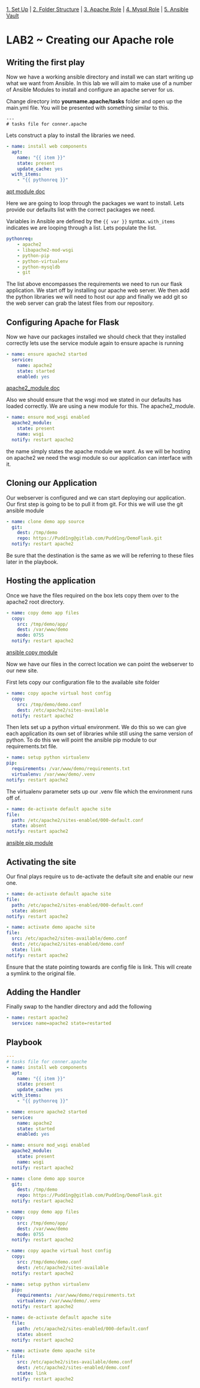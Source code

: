 [1. Set Up](SetUp.md) | [2. Folder Structure](lab-001.md) | [3. Apache Role](lab-002.md) | [4. Mysql Role](lab-002.md) | [5. Ansible Vault](lab-004.md)

# LAB2 ~ Creating our Apache role

## Writing the first play
Now we have a working ansible directory and install we can start writing up what we want from Ansible. In this lab we will aim to make use of a number of Ansible Modules to install and configure an apache server for us.

Change directory into **yourname.apache/tasks** folder and open up the main.yml file. You will be presented with something similar to this.
```
---
# tasks file for conner.apache
```

Lets construct a play to install the libraries we need.
```yml
- name: install web components
  apt:
    name: "{{ item }}"
    state: present
    update_cache: yes
  with_items:
    - "{{ pythonreq }}"
```
[apt module doc](http://docs.ansible.com/ansible/apt_module.html)


Here we are going to loop through the packages we want to install. Lets provide our defaults list with the correct packages we need.

Variables in Ansible are defined by the `{{ var }}` syntax. `with_items` indicates we are looping through a list. Lets populate the list.

```yml
pythonreq:
    - apache2
    - libapache2-mod-wsgi
    - python-pip
    - python-virtualenv
    - python-mysqldb
    - git
```
The list above encompasses the requirements we need to run our flask application. We start off by installing our apache web server. We then add the python libraries we will need to host our app and finally we add git so the web server can grab the latest files from our repository.

## Configuring Apache for Flask
Now we have our packages installed we should check that they installed correctly lets use the service module again to ensure apache is running
```yml
- name: ensure apache2 started
  service:
    name: apache2
    state: started
    enabled: yes
```
[apache2_module doc](http://docs.ansible.com/ansible/apache2_module_module.html)

Also we should ensure that the wsgi mod we stated in our defaults has loaded correctly. We are using a new module for this. The apache2_module.
```yml
- name: ensure mod_wsgi enabled
  apache2_module:
    state: present
    name: wsgi
  notify: restart apache2
```
the name simply states the apache module we want. As we will be hosting on apache2 we need the wsgi module so our application can interface with it.

## Cloning our Application
Our webserver is configured and we can start deploying our application. Our first step is going to be to pull it from git. For this we will use the git ansible module

```yml
- name: clone demo app source
  git:
    dest: /tmp/demo
    repo: https://Pudd1ng@gitlab.com/Pudd1ng/DemoFlask.git
  notify: restart apache2
  ```
  Be sure that the destination is the same as we will be referring to these files later in the playbook.
  
## Hosting the application
Once we have the files required on the box lets copy them over to the apache2 root directory.
```yml
- name: copy demo app files
  copy:
    src: /tmp/demo/app/
    dest: /var/www/demo
    mode: 0755
  notify: restart apache2
  ```
[ansible copy module](http://docs.ansible.com/ansible/copy_module.html)

Now we have our files in the correct location we can point the webserver to our new site.

First lets copy our configuration file to the available site folder

```yml
- name: copy apache virtual host config
  copy:
    src: /tmp/demo/demo.conf
    dest: /etc/apache2/sites-available
  notify: restart apache2
  ```
  Then lets set up a python virtual environment. We do this so we can give each application its own set of libraries while still using the same version of python. To do this we will point the ansible pip module to our requirements.txt file.
  
  ```yml
  - name: setup python virtualenv
  pip:
    requirements: /var/www/demo/requirements.txt
    virtualenv: /var/www/demo/.venv
  notify: restart apache2
  ```
  The virtualenv parameter sets up our .venv file which the environment runs off of.
  ```yml
  - name: de-activate default apache site
  file:
    path: /etc/apache2/sites-enabled/000-default.conf
    state: absent
  notify: restart apache2
  ```
  [ansible pip module](http://docs.ansible.com/ansible/pip_module.html)
  ## Activating the site
  Our final plays require us to de-activate the default site and enable our new one.
  
  ```yml
  - name: de-activate default apache site
  file:
    path: /etc/apache2/sites-enabled/000-default.conf
    state: absent
  notify: restart apache2

- name: activate demo apache site
  file:
    src: /etc/apache2/sites-available/demo.conf
    dest: /etc/apache2/sites-enabled/demo.conf
    state: link
  notify: restart apache2
```
Ensure that the state pointing towards are config file is link. This will create a symlink to the original file.

## Adding the Handler

Finally swap to the handler directory and add the following

```yml
- name: restart apache2
  service: name=apache2 state=restarted
```

## Playbook
```yml
---
# tasks file for conner.apache
- name: install web components
  apt:
    name: "{{ item }}"
    state: present
    update_cache: yes
  with_items:
    - "{{ pythonreq }}"

- name: ensure apache2 started
  service:
    name: apache2
    state: started
    enabled: yes

- name: ensure mod_wsgi enabled
  apache2_module:
    state: present
    name: wsgi
  notify: restart apache2

- name: clone demo app source
  git:
    dest: /tmp/demo
    repo: https://Pudd1ng@gitlab.com/Pudd1ng/DemoFlask.git
  notify: restart apache2

- name: copy demo app files
  copy:
    src: /tmp/demo/app/
    dest: /var/www/demo
    mode: 0755
  notify: restart apache2

- name: copy apache virtual host config
  copy:
    src: /tmp/demo/demo.conf
    dest: /etc/apache2/sites-available
  notify: restart apache2

- name: setup python virtualenv
  pip:
    requirements: /var/www/demo/requirements.txt
    virtualenv: /var/www/demo/.venv
  notify: restart apache2

- name: de-activate default apache site
  file:
    path: /etc/apache2/sites-enabled/000-default.conf
    state: absent
  notify: restart apache2

- name: activate demo apache site
  file:
    src: /etc/apache2/sites-available/demo.conf
    dest: /etc/apache2/sites-enabled/demo.conf
    state: link
  notify: restart apache2
```